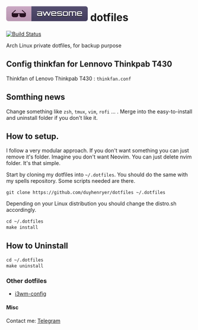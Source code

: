 # ![icon](WallPaper/icon.svg) dotfiles

 
[![Build Status](https://travis-ci.org/duyhenryer/dotfiles.svg)](https://travis-ci.org/duyhenryer/dotfiles)

Arch Linux private dotfiles, for backup purpose

## Config thinkfan for Lennovo Thinkpab T430

Thinkfan of Lenovo Thinkpab T430 : `thinkfan.conf`

## Somthing news

Change something like `zsh`, `tmux`, `vim`, `rofi` ... . Merge into the easy-to-install and uninstall folder if you don't like it.

## How to setup.
I follow a very modular approach. If you don't want something you can just remove it's folder. Imagine you don't want Neovim. You can just delete nvim folder. It's that simple.

Start by cloning my dotfiles into `~/.dotfiles`. You should do the same with my spells repository. Some scripts needed are there.

```
git clone https://github.com/duyhenryer/dotfiles ~/.dotfiles

```

Depending on your Linux distribution you should change the distro.sh accordingly.
```
cd ~/.dotfiles
make install
```

## How to Uninstall
```
cd ~/.dotfiles
make uninstall
```
### Other dotfiles
- [i3wm-config](https://github.com/duyhenryer/i3wm-config)

#### Misc
Contact me: [Telegram](https://t.me/duyhenryer)

